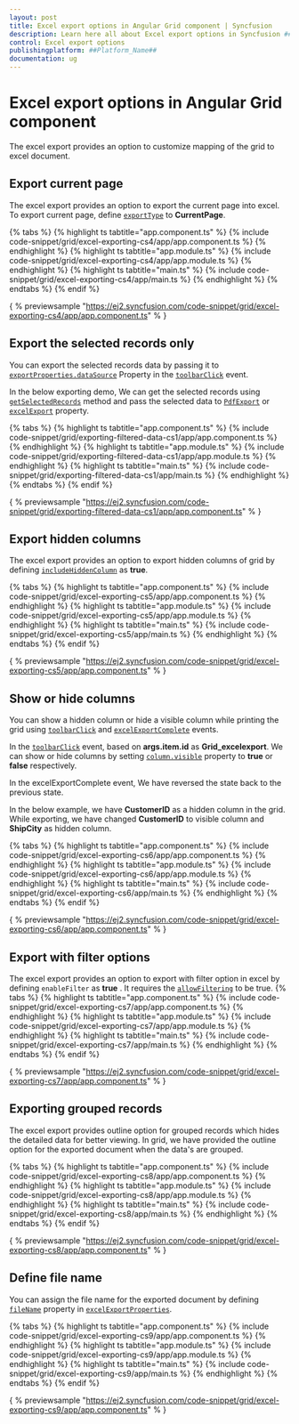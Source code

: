 ```yaml
---
layout: post
title: Excel export options in Angular Grid component | Syncfusion
description: Learn here all about Excel export options in Syncfusion ##Platform_Name## Grid component of Syncfusion Essential JS 2 and more.
control: Excel export options 
publishingplatform: ##Platform_Name##
documentation: ug
---
```


# Excel export options in Angular Grid component

The excel export provides an option to customize mapping of the grid to excel document.

## Export current page

The excel export provides an option to export the current page into excel. To export current page, define [`exportType`](../../api/grid/excelExportProperties/#exporttype) to **CurrentPage**.

{% tabs %}
{% highlight ts tabtitle="app.component.ts" %}
{% include code-snippet/grid/excel-exporting-cs4/app/app.component.ts %}
{% endhighlight %}
{% highlight ts tabtitle="app.module.ts" %}
{% include code-snippet/grid/excel-exporting-cs4/app/app.module.ts %}
{% endhighlight %}
{% highlight ts tabtitle="main.ts" %}
{% include code-snippet/grid/excel-exporting-cs4/app/main.ts %}
{% endhighlight %}
{% endtabs %}
{% endif %}
  
{ % previewsample "https://ej2.syncfusion.com/code-snippet/grid/excel-exporting-cs4/app/app.component.ts" % }

## Export the selected records only

You can export the selected records data by passing it to [`exportProperties.dataSource`](../../api/grid/pdfExportProperties/#datasource) Property in the [`toolbarClick`](../../api/grid/#toolbarclick) event.

In the below exporting demo, We can get the selected records using [`getSelectedRecords`](../../api/grid/#getselectedrecords) method and pass the selected data to [`PdfExport`](../../api/grid/#pdfexport) or [`excelExport`](../../api/grid/#excelexport) property.

{% tabs %}
{% highlight ts tabtitle="app.component.ts" %}
{% include code-snippet/grid/exporting-filtered-data-cs1/app/app.component.ts %}
{% endhighlight %}
{% highlight ts tabtitle="app.module.ts" %}
{% include code-snippet/grid/exporting-filtered-data-cs1/app/app.module.ts %}
{% endhighlight %}
{% highlight ts tabtitle="main.ts" %}
{% include code-snippet/grid/exporting-filtered-data-cs1/app/main.ts %}
{% endhighlight %}
{% endtabs %}
{% endif %}
  
{ % previewsample "https://ej2.syncfusion.com/code-snippet/grid/exporting-filtered-data-cs1/app/app.component.ts" % }

## Export hidden columns

The excel export provides an option to export hidden columns of grid by defining [`includeHiddenColumn`](../../api/grid/excelExportProperties/#includehiddencolumn) as **true**.

{% tabs %}
{% highlight ts tabtitle="app.component.ts" %}
{% include code-snippet/grid/excel-exporting-cs5/app/app.component.ts %}
{% endhighlight %}
{% highlight ts tabtitle="app.module.ts" %}
{% include code-snippet/grid/excel-exporting-cs5/app/app.module.ts %}
{% endhighlight %}
{% highlight ts tabtitle="main.ts" %}
{% include code-snippet/grid/excel-exporting-cs5/app/main.ts %}
{% endhighlight %}
{% endtabs %}
{% endif %}
  
{ % previewsample "https://ej2.syncfusion.com/code-snippet/grid/excel-exporting-cs5/app/app.component.ts" % }

## Show or hide columns

You can show a hidden column or hide a visible column while printing the grid using [`toolbarClick`](../../api/grid/#toolbarclick) and [`excelExportComplete`](../../api/grid/#excelexportcomplete) events.

In the [`toolbarClick`](../../api/grid/#toolbarclick) event, based on **args.item.id** as **Grid_excelexport**. We can show or hide columns by setting [`column.visible`](../../api/grid/column/#visible) property to **true** or **false** respectively.

In the excelExportComplete event, We have reversed the state back to the previous state.

In the below example, we have **CustomerID** as a hidden column in the grid. While exporting, we have changed **CustomerID** to visible column and **ShipCity** as hidden column.

{% tabs %}
{% highlight ts tabtitle="app.component.ts" %}
{% include code-snippet/grid/excel-exporting-cs6/app/app.component.ts %}
{% endhighlight %}
{% highlight ts tabtitle="app.module.ts" %}
{% include code-snippet/grid/excel-exporting-cs6/app/app.module.ts %}
{% endhighlight %}
{% highlight ts tabtitle="main.ts" %}
{% include code-snippet/grid/excel-exporting-cs6/app/main.ts %}
{% endhighlight %}
{% endtabs %}
{% endif %}
  
{ % previewsample "https://ej2.syncfusion.com/code-snippet/grid/excel-exporting-cs6/app/app.component.ts" % }

## Export with filter options

The excel export provides an option to export with filter option in excel by defining `enableFilter` as **true** .
It requires the [`allowFiltering`](../../api/grid/#allowfiltering) to be true.
{% tabs %}
{% highlight ts tabtitle="app.component.ts" %}
{% include code-snippet/grid/excel-exporting-cs7/app/app.component.ts %}
{% endhighlight %}
{% highlight ts tabtitle="app.module.ts" %}
{% include code-snippet/grid/excel-exporting-cs7/app/app.module.ts %}
{% endhighlight %}
{% highlight ts tabtitle="main.ts" %}
{% include code-snippet/grid/excel-exporting-cs7/app/main.ts %}
{% endhighlight %}
{% endtabs %}
{% endif %}
  
{ % previewsample "https://ej2.syncfusion.com/code-snippet/grid/excel-exporting-cs7/app/app.component.ts" % }

## Exporting grouped records

The excel export provides outline option for grouped records which hides the detailed data for better viewing.
In grid, we have provided the outline option for the exported document when the data's are grouped.

{% tabs %}
{% highlight ts tabtitle="app.component.ts" %}
{% include code-snippet/grid/excel-exporting-cs8/app/app.component.ts %}
{% endhighlight %}
{% highlight ts tabtitle="app.module.ts" %}
{% include code-snippet/grid/excel-exporting-cs8/app/app.module.ts %}
{% endhighlight %}
{% highlight ts tabtitle="main.ts" %}
{% include code-snippet/grid/excel-exporting-cs8/app/main.ts %}
{% endhighlight %}
{% endtabs %}
{% endif %}
  
{ % previewsample "https://ej2.syncfusion.com/code-snippet/grid/excel-exporting-cs8/app/app.component.ts" % }

## Define file name

You can assign the file name for the exported document by defining [`fileName`](../../api/grid/excelExportProperties/#filename) property in [`excelExportProperties`](../../api/grid/excelExportProperties).

{% tabs %}
{% highlight ts tabtitle="app.component.ts" %}
{% include code-snippet/grid/excel-exporting-cs9/app/app.component.ts %}
{% endhighlight %}
{% highlight ts tabtitle="app.module.ts" %}
{% include code-snippet/grid/excel-exporting-cs9/app/app.module.ts %}
{% endhighlight %}
{% highlight ts tabtitle="main.ts" %}
{% include code-snippet/grid/excel-exporting-cs9/app/main.ts %}
{% endhighlight %}
{% endtabs %}
{% endif %}
  
{ % previewsample "https://ej2.syncfusion.com/code-snippet/grid/excel-exporting-cs9/app/app.component.ts" % }